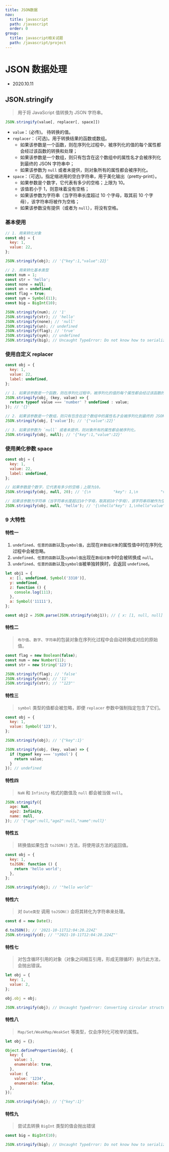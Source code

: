 ```yaml
---
title: JSON数据
nav:
  title: javascript
  path: /javascript
  order: 0
group:
  title: javascript相关试题
  path: /javascript/project
---
```


# JSON 数据处理

- 2020.10.11

## JSON.stringify

> 用于将 JavaScript 值转换为 JSON 字符串。

```js
JSON.stringify(value[, replacer[, space]])
```

- `value`：（必传)。 待转换的值。
- `replacer`：（可选)。用于转换结果的函数或数组。
  - 如果该参数是一个函数，则在序列化过程中，被序列化的值的每个属性都会经过该函数的转换和处理；
  - 如果该参数是一个数组，则只有包含在这个数组中的属性名才会被序列化到最终的 JSON 字符串中；
  - 如果该参数为 `null` 或者未提供，则对象所有的属性都会被序列化。
- `space`：（可选)。指定缩进用的空白字符串，用于美化输出（pretty-print）。
  - 如果参数是个数字，它代表有多少的空格；上限为 10。
  - 该值若小于 1，则意味着没有空格；
  - 如果该参数为字符串（当字符串长度超过 10 个字母，取其前 10 个字母），该字符串将被作为空格；
  - 如果该参数没有提供（或者为 `null`），将没有空格。

### 基本使用

```js
// 1. 用来转化对象
const obj = {
  key: 1,
  value: 22,
};

JSON.stringify(obj); // '{"key":1,"value":22}'

// 2. 用来转化基本类型
const num = 1;
const str = 'hello';
const none = null;
const un = undefined;
const flag = true;
const sym = Symbol(11);
const big = BigInt(10);

JSON.stringify(num); // '1'
JSON.stringify(str); // 'hello'
JSON.stringify(none); // 'null'
JSON.stringify(un); // undefined
JSON.stringify(flag); // 'true'
JSON.stringify(sym); // undefined
JSON.stringify(big); // Uncaught TypeError: Do not know how to serialize a BigInt at JSON.stringify
```

### 使用自定义 replacer

```js
const obj = {
  key: 1,
  value: 22,
  label: undefined,
};

// 1. 如果该参数是一个函数，则在序列化过程中，被序列化的值的每个属性都会经过该函数的转换和处理；
JSON.stringify(obj, (key, value) => {
  return typeof value === 'number' ? undefined : value;
}); // '{}'

// 2. 如果该参数是一个数组，则只有包含在这个数组中的属性名才会被序列化到最终的 JSON 字符串中；
JSON.stringify(obj, ['value']); // '{"value":22}'

// 3. 如果该参数为 `null` 或者未提供，则对象所有的属性都会被序列化。
JSON.stringify(obj, null); // '{"key":1,"value":22}'
```

### 使用美化参数 space

```js
const obj = {
  key: 1,
  value: 22,
  label: undefined,
};

// 如果参数是个数字，它代表有多少的空格；上限为10。
JSON.stringify(obj, null, 20); // '{\n          "key": 1,\n          "value": 22\n}'

// 如果该参数为字符串（当字符串长度超过10个字母，取其前10个字母），该字符串将被作为空格；
JSON.stringify(obj, null, 'hello'); // '{\nhello"key": 1,\nhello"value": 22\n}'
```

### 9 大特性

#### 特性一

1. `undefined`、`任意的函数`以及`symbol值`，出现在`非数组对象`的属性值中时在序列化过程中会被忽略。
2. `undefined`、`任意的函数`以及`symbol值`出现在`数组对象`中时会被转换成 `null`。
3. `undefined`、`任意的函数`以及`symbol值`被单独转换时，会返回 `undefined`。

```js
let obj1 = {
  x: [1, undefined, Symbol('3310')],
  y: undefined,
  z: function () {
    console.log(111);
  },
  a: Symbol('11111'),
};

const obj2 = JSON.parse(JSON.stringify(obj1)); // { x: [1, null, null] }
```

#### 特性二

> `布尔值`、`数字`、`字符串`的包装对象在序列化过程中会自动转换成对应的原始值。

```js
const flag = new Boolean(false);
const num = new Number(11);
const str = new String('123');

JSON.stringify(flag); // 'false'
JSON.stringify(num); // '11'
JSON.stringify(str); // '"123"'
```

#### 特性三

> `symbol` 类型的值都会被忽略，即便 `replacer` 参数中强制指定包含了它们。

```js
const obj = {
  key: 1,
  value: Symbol('123'),
};

JSON.stringify(obj); // '{"key":1}'

JSON.stringify(obj, (key, value) => {
  if (typeof key === 'symbol') {
    return value;
  }
}); // undefined
```

#### 特性四

> `NaN` 和 `Infinity` 格式的数值及 `null` 都会被当做 `null`。

```js
JSON.stringify({
  age: NaN,
  age2: Infinity,
  name: null,
}); // '{"age":null,"age2":null,"name":null}'
```

#### 特性五

> 转换值如果包含 `toJSON()` 方法，将使用该方法的返回值。

```js
const obj = {
  key: 1,
  toJSON: function () {
    return 'hello world';
  },
};

JSON.stringify(obj); // '"hello world"'
```

#### 特性六

> 对 `Date类型` 调用 `toJSON()` 会将其转化为字符串来处理。

```js
const d = new Date();

d.toJSON(); // '2021-10-11T12:04:20.224Z'
JSON.stringify(d); // '"2021-10-11T12:04:20.224Z"'
```

#### 特性七

> 对包含循环引用的对象（对象之间相互引用，形成无限循环）执行此方法，会抛出错误。

```js
let obj = {
  key: 1,
  value: 2,
};

obj.obj = obj;

JSON.stringify(obj); // Uncaught TypeError: Converting circular structure to JSON
```

#### 特性八

> `Map/Set/WeakMap/WeakSet` 等类型，仅会序列化可枚举的属性。

```js
let obj = {};

Object.defineProperties(obj, {
  key: {
    value: 1,
    enumerable: true,
  },
  value: {
    value: '1234',
    enumerable: false,
  },
});

JSON.stringify(obj); // '{"key":1}'
```

#### 特性九

> 尝试去转换 `BigInt` 类型的值会抛出错误

```js
const big = BigInt(10);

JSON.stringify(big); // Uncaught TypeError: Do not know how to serialize a BigInt
```
